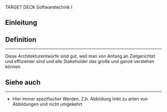 
TARGET DECK
Softwaretechnik I

Einleitung
--
## Definition
***
Diese Architekturentwürfe sind gut, weil man von Anfang an Zielgerichtet und effizienter sind und alle Stakeholder das große und ganze verstehen können
## Siehe auch
***
* Hier immer spezifischer Werden. Z.b. Abbildung linkt zu arten von Abbildungen und nicht umgekehrt